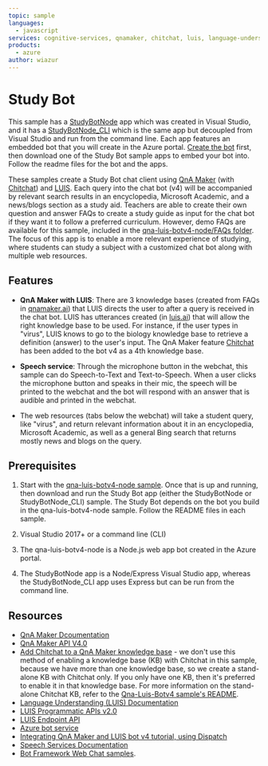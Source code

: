 ```yaml
---
topic: sample
languages: 
  - javascript
services: cognitive-services, qnamaker, chitchat, luis, language-understanding, bing spell check, bot, speech service
products:
  - azure
author: wiazur
---
```

# Study Bot 

This sample has a [StudyBotNode](https://github.com/Azure-Samples/cognitive-services-studybot-node/tree/master/StudyBotNode) app which was created in Visual Studio, and it has a [StudyBotNode_CLI](https://github.com/Azure-Samples/cognitive-services-studybot-node/tree/master/StudyBotNode_CLI) which is the same app but decoupled from Visual Studio and run from the command line. Each app features an embedded bot that you will create in the Azure portal. [Create the bot](https://github.com/Azure-Samples/cognitive-services-studybot-node/tree/master/qna-luis-botv4-node) first, then download one of the Study Bot sample apps to embed your bot into. Follow the readme files for the bot and the apps.

These samples create a Study Bot chat client using [QnA Maker](https://docs.microsoft.com/en-us/azure/cognitive-services/qnamaker/index) (with [Chitchat](https://docs.microsoft.com/en-us/azure/cognitive-services/qnamaker/how-to/chit-chat-knowledge-base)) and [LUIS](https://docs.microsoft.com/en-us/azure/cognitive-services/luis/). Each query into the chat bot (v4) will be accompanied by relevant search results in an encyclopedia, Microsoft Academic, and a news/blogs section as a study aid. Teachers are able to create their own question and answer FAQs to create a study guide as input for the chat bot if they want it to follow a preferred curriculum. However, demo FAQs are available for this sample, included in the [qna-luis-botv4-node/FAQs folder](https://github.com/Azure-Samples/cognitive-services-studybot-node/tree/master/qna-luis-botv4-node/FAQs). The focus of this app is to enable a more relevant experience of studying, where students can study a subject with a customized chat bot along with multiple web resources.

## Features

* **QnA Maker with LUIS**: There are 3 knowledge bases (created from FAQs in [qnamaker.ai](https://www.qnamaker.ai)) that LUIS directs the user to after a query is received in the chat bot. LUIS has utterances created (in [luis.ai](https://www.luis.ai)) that will allow the right knowledge base to be used. For instance, if the user types in "virus", LUIS knows to go to the biology knowledge base to retrieve a definition (answer) to the user's input. The QnA Maker feature [Chitchat](https://docs.microsoft.com/en-us/azure/cognitive-services/qnamaker/how-to/chit-chat-knowledge-base) has been added to the bot v4 as a 4th knowledge base.

* **Speech service**: Through the microphone button in the webchat, this sample can do Speech-to-Text and Text-to-Speech. When a user clicks the microphone button and speaks in their mic, the speech will be printed to the webchat and the bot will respond with an answer that is audible and printed in the webchat.

* The web resources (tabs below the webchat) will take a student query, like "virus", and return relevant information about it in an encyclopedia, Microsoft Academic, as well as a general Bing search that returns mostly news and blogs on the query.

## Prerequisites

1. Start with the [qna-luis-botv4-node sample](https://github.com/Azure-Samples/cognitive-services-studybot-node/tree/master/qna-luis-botv4-node). Once that is up and running, then download and run the Study Bot app (either the StudyBotNode or StudyBotNode_CLI) sample. The Study Bot depends on the bot you build in the qna-luis-botv4-node sample. Follow the README files in each sample.

1. Visual Studio 2017+ or a command line (CLI)

1. The qna-luis-botv4-node is a Node.js web app bot created in the Azure portal.

1. The StudyBotNode app is a Node/Express Visual Studio app, whereas the StudyBotNode_CLI app uses Express but can be run from the command line.

## Resources

* [QnA Maker Dcoumentation](https://docs.microsoft.com/en-us/azure/cognitive-services/qnamaker/index)
* [QnA Maker API V4.0](https://westus.dev.cognitive.microsoft.com/docs/services/5a93fcf85b4ccd136866eb37/operations/5ac266295b4ccd1554da75ff)
* [Add Chitchat to a QnA Maker knowledge base](https://docs.microsoft.com/en-us/azure/cognitive-services/qnamaker/how-to/chit-chat-knowledge-base) - we don't use this method of enabling a knowledge base (KB) with Chitchat in this sample, because we have more than one knowledge base, so we create a stand-alone KB with Chitchat only. If you only have one KB, then it's preferred to enable it in that knowledge base. For more information on the stand-alone Chitchat KB, refer to the [Qna-Luis-Botv4 sample's README](https://github.com/Azure-Samples/cognitive-services-studybot-csharp/blob/master/Qna-Luis-Botv4/README.md).
* [Language Understanding (LUIS) Documentation](https://docs.microsoft.com/en-us/azure/cognitive-services/luis/)
* [LUIS Programmatic APIs v2.0](https://westus.dev.cognitive.microsoft.com/docs/services/5890b47c39e2bb17b84a55ff/operations/5890b47c39e2bb052c5b9c2f)
* [LUIS Endpoint API](https://westus.dev.cognitive.microsoft.com/docs/services/5819c76f40a6350ce09de1ac/operations/5819c77140a63516d81aee78)
* [Azure bot service](https://docs.microsoft.com/en-us/azure/bot-service/bot-service-overview-introduction?view=azure-bot-service-4.0)
* [Integrating QnA Maker and LUIS bot v4 tutorial, using Dispatch](https://docs.microsoft.com/en-us/azure/bot-service/bot-builder-tutorial-dispatch?view=azure-bot-service-4.0&tabs=csharp)
* [Speech Services Documentation](https://docs.microsoft.com/en-us/azure/cognitive-services/speech-service/)
* [Bot Framework Web Chat samples](https://github.com/Microsoft/BotFramework-WebChat).
